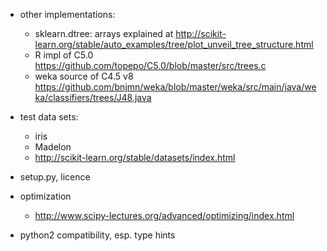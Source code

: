 - other implementations:
    - sklearn.dtree: arrays explained at <http://scikit-learn.org/stable/auto_examples/tree/plot_unveil_tree_structure.html>
    - R impl of C5.0 <https://github.com/topepo/C5.0/blob/master/src/trees.c>
    - weka source of C4.5 v8 <https://github.com/bnjmn/weka/blob/master/weka/src/main/java/weka/classifiers/trees/J48.java>

- test data sets:
    - iris
    - Madelon
    - <http://scikit-learn.org/stable/datasets/index.html>

- setup.py, licence
- optimization
    - <http://www.scipy-lectures.org/advanced/optimizing/index.html>

- python2 compatibility, esp. type hints
